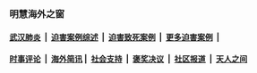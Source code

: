 
### 明慧海外之窗

####  [武汉肺炎](indexes/365.md?t=03232200) &nbsp;|&nbsp;  [迫害案例综述](indexes/328.md?t=03232200) &nbsp;|&nbsp; [迫害致死案例](indexes/277.md?t=03232200)  &nbsp;|&nbsp; [更多迫害案例](indexes/81.md?t=03232200)  &nbsp;|&nbsp; 
####  [时事评论](indexes/19.md?t=03232200) &nbsp;|&nbsp; [海外简讯](indexes/245.md?t=03232200)&nbsp;|&nbsp;  [社会支持](indexes/140.md?t=03232200) &nbsp;|&nbsp; [褒奖决议](indexes/282.md?t=03232200) &nbsp;|&nbsp; [社区报道](indexes/91.md?t=03232200)  &nbsp;|&nbsp; [天人之间](indexes/78.md?t=03232200) 

